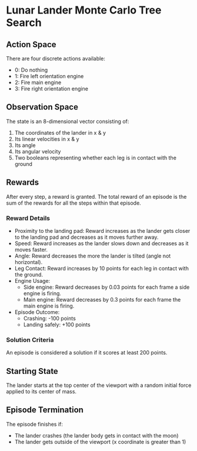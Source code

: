# Lunar Lander Monte Carlo Tree Search

## Action Space

There are four discrete actions available:

- 0: Do nothing
- 1: Fire left orientation engine
- 2: Fire main engine
- 3: Fire right orientation engine

## Observation Space

The state is an 8-dimensional vector consisting of:

1. The coordinates of the lander in x & y
2. Its linear velocities in x & y
3. Its angle
4. Its angular velocity
5. Two booleans representing whether each leg is in contact with the ground

## Rewards

After every step, a reward is granted. The total reward of an episode is the sum of the rewards for all the steps within that episode.

### Reward Details

- Proximity to the landing pad: Reward increases as the lander gets closer to the landing pad and decreases as it moves further away.
- Speed: Reward increases as the lander slows down and decreases as it moves faster.
- Angle: Reward decreases the more the lander is tilted (angle not horizontal).
- Leg Contact: Reward increases by 10 points for each leg in contact with the ground.
- Engine Usage:
  - Side engine: Reward decreases by 0.03 points for each frame a side engine is firing.
  - Main engine: Reward decreases by 0.3 points for each frame the main engine is firing.
- Episode Outcome:
  - Crashing: -100 points
  - Landing safely: +100 points

### Solution Criteria

An episode is considered a solution if it scores at least 200 points.

## Starting State

The lander starts at the top center of the viewport with a random initial force applied to its center of mass.

## Episode Termination

The episode finishes if:

- The lander crashes (the lander body gets in contact with the moon)
- The lander gets outside of the viewport (x coordinate is greater than 1)
